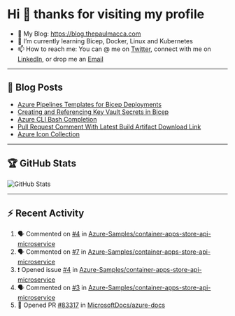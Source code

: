 # Hi 👋 thanks for visiting my profile

- 💬 My Blog: <https://blog.thepaulmacca.com>
- 🌱 I’m currently learning Bicep, Docker, Linux and Kubernetes
- 📫 How to reach me: You can @ me on [Twitter](https://twitter.com/thepaulmacca), connect with me on [LinkedIn](https://www.linkedin.com/in/thepaulmacca/), or drop me an [Email](mailto:pm@thepaulmacca.com)

---

## :blue_book: Blog Posts
<!-- BLOG-POST-LIST:START -->
- [Azure Pipelines Templates for Bicep Deployments](https://blog.thepaulmacca.com/azure-pipelines-templates-for-bicep-deployments/)
- [Creating and Referencing Key Vault Secrets in Bicep](https://blog.thepaulmacca.com/creating-and-referencing-key-vault-secrets-in-bicep/)
- [Azure CLI Bash Completion](https://blog.thepaulmacca.com/azure-cli-bash-completion/)
- [Pull Request Comment With Latest Build Artifact Download Link](https://blog.thepaulmacca.com/pull-request-comment-with-latest-build-artifact-download-link/)
- [Azure Icon Collection](https://blog.thepaulmacca.com/azure-icon-collection/)
<!-- BLOG-POST-LIST:END -->

---

## :trophy: GitHub Stats

![GitHub Stats](https://github-readme-stats.vercel.app/api?username=thepaulmacca&count_private=true&show_icons=true&theme=dark)

---

## :zap: Recent Activity

<!--START_SECTION:activity-->
1. 🗣 Commented on [#4](https://github.com/Azure-Samples/container-apps-store-api-microservice/issues/4) in [Azure-Samples/container-apps-store-api-microservice](https://github.com/Azure-Samples/container-apps-store-api-microservice)
2. 🗣 Commented on [#7](https://github.com/Azure-Samples/container-apps-store-api-microservice/issues/7) in [Azure-Samples/container-apps-store-api-microservice](https://github.com/Azure-Samples/container-apps-store-api-microservice)
3. ❗️ Opened issue [#4](https://github.com/Azure-Samples/container-apps-store-api-microservice/issues/4) in [Azure-Samples/container-apps-store-api-microservice](https://github.com/Azure-Samples/container-apps-store-api-microservice)
4. 🗣 Commented on [#3](https://github.com/Azure-Samples/container-apps-store-api-microservice/issues/3) in [Azure-Samples/container-apps-store-api-microservice](https://github.com/Azure-Samples/container-apps-store-api-microservice)
5. 💪 Opened PR [#83317](https://github.com/MicrosoftDocs/azure-docs/pull/83317) in [MicrosoftDocs/azure-docs](https://github.com/MicrosoftDocs/azure-docs)
<!--END_SECTION:activity-->
